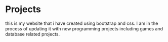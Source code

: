 # Projects

this is my website that i have created using bootstrap and css. I am in the process of updating it with new programming projects including
games and database related projects.
